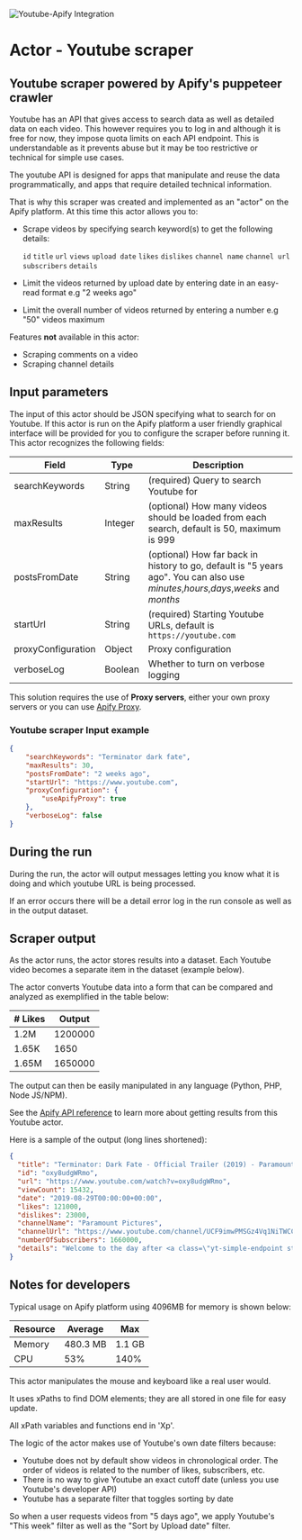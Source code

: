 ![Youtube-Apify Integration](https://user-images.githubusercontent.com/53663510/71532335-dd4f1200-28c0-11ea-8563-7b4e251b6d2e.png "Youtube-Apify Integration")

# Actor - Youtube scraper

## Youtube scraper powered by Apify's puppeteer crawler

Youtube has an API that gives access to search data as well as detailed data on each video.
This however requires you to log in and although it is free for now, they impose quota limits on each API endpoint.
This is understandable as it prevents abuse but it may be too restrictive or technical for simple use cases.

The youtube API is designed for apps that manipulate and reuse the data programmatically,
and apps that require detailed technical information.

That is why this scraper was created and implemented as an "actor" on the Apify platform. At this time this actor allows you to:
- Scrape videos by specifying search keyword(s) to get the following details:

  `id`
  `title`
  `url`
  `views`
  `upload date`
  `likes`
  `dislikes`
  `channel name`
  `channel url`
  `subscribers`
  `details`

- Limit the videos returned by upload date by entering date in an easy-read format e.g "2 weeks ago"
- Limit the overall number of videos returned by entering a number e.g "50" videos maximum

Features **not** available in this actor:
- Scraping comments on a video
- Scraping channel details

## Input parameters
The input of this actor should be JSON specifying what to search for on Youtube.
If this actor is run on the Apify platform a user friendly graphical interface will be provided for you to configure the scraper before running it.
This actor recognizes the following fields:

| Field | Type | Description |
| ----- | ---- | ----------- |
| searchKeywords | String | (required) Query to search Youtube for |
| maxResults | Integer | (optional) How many videos should be loaded from each search, default is 50, maximum is 999 |
| postsFromDate | String | (optional) How far back in history to go, default is "5 years ago". You can also use *minutes*,*hours*,*days*,*weeks* and *months* |
| startUrl | String | (required) Starting Youtube URLs, default is `https://youtube.com` |
| proxyConfiguration | Object | Proxy configuration |
| verboseLog | Boolean | Whether to turn on verbose logging |


This solution requires the use of **Proxy servers**, either your own proxy servers or you can use <a href="https://www.apify.com/docs/proxy">Apify Proxy</a>.

### Youtube scraper Input example
```json
{
    "searchKeywords": "Terminator dark fate",
    "maxResults": 30,
    "postsFromDate": "2 weeks ago",
    "startUrl": "https://www.youtube.com",
    "proxyConfiguration": {
        "useApifyProxy": true
    },
    "verboseLog": false
}
```
## During the run

During the run, the actor will output messages letting you know what it is doing and which youtube URL is being processed.

If an error occurs there will be a detail error log in the run console as well as in the output dataset.


## Scraper output

As the actor runs, the actor stores results into a dataset. Each Youtube video becomes a separate item in the dataset (example below).

The actor converts Youtube data into a form that can be compared and analyzed as exemplified in the table below:

| # Likes | Output |
| ----- | ---- |
| 1.2M | 1200000 |
| 1.65K | 1650 |
| 1.65M | 1650000 |

The output can then be easily manipulated in any language (Python, PHP, Node JS/NPM).

See the <a href="https://www.apify.com/docs/api" target="blank">Apify API reference</a> to learn more about getting results from this Youtube actor.

Here is a sample of the output (long lines shortened):

```json
{
  "title": "Terminator: Dark Fate - Official Trailer (2019) - Paramount Pictures",
  "id": "oxy8udgWRmo",
  "url": "https://www.youtube.com/watch?v=oxy8udgWRmo",
  "viewCount": 15432,
  "date": "2019-08-29T00:00:00+00:00",
  "likes": 121000,
  "dislikes": 23000,
  "channelName": "Paramount Pictures",
  "channelUrl": "https://www.youtube.com/channel/UCF9imwPMSGz4Vq1NiTWCC7g",
  "numberOfSubscribers": 1660000,
  "details": "Welcome to the day after <a class=\"yt-simple-endpoint style-sco..."
}
```

## Notes for developers

Typical usage on Apify platform using 4096MB for memory is shown below:

| Resource | Average | Max |
| ----- | ---- | ----------- |
| Memory | 480.3 MB | 1.1 GB |
| CPU | 53% | 140% |

This actor manipulates the mouse and keyboard like a real user would.

It uses xPaths to find DOM elements; they are all stored in one file for easy update.

All xPath variables and functions end in 'Xp'.

The logic of the actor makes use of Youtube's own date filters because:
 - Youtube does not by default show videos in chronological order.
   The order of videos is related to the number of likes, subscribers, etc.
 - There is no way to give Youtube an exact cutoff date (unless you use Youtube's developer API)
 - Youtube has a separate filter that toggles sorting by date

So when a user requests videos from "5 days ago", we apply Youtube's "This week" filter as well as the "Sort by Upload date" filter.
